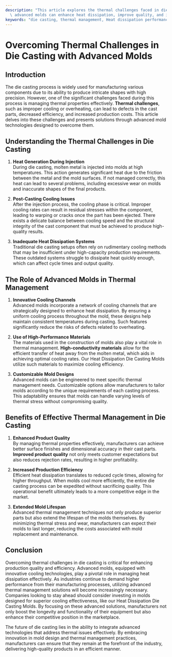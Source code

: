 ```yaml
---
description: "This article explores the thermal challenges faced in die casting processes and how\
  \ advanced molds can enhance heat dissipation, improve quality, and increase efficiency."
keywords: "die casting, thermal management, Heat dissipation performance, Heat dissipation efficiency"
---
```

# Overcoming Thermal Challenges in Die Casting with Advanced Molds

## Introduction

The die casting process is widely used for manufacturing various components due to its ability to produce intricate shapes with high precision. However, one of the significant challenges faced during this process is managing thermal properties effectively. **Thermal challenges**, such as improper cooling or overheating, can lead to defects in the cast parts, decreased efficiency, and increased production costs. This article delves into these challenges and presents solutions through advanced mold technologies designed to overcome them.

## Understanding the Thermal Challenges in Die Casting

1. **Heat Generation During Injection**  
   During die casting, molten metal is injected into molds at high temperatures. This action generates significant heat due to the friction between the metal and the mold surfaces. If not managed correctly, this heat can lead to several problems, including excessive wear on molds and inaccurate shapes of the final products.

2. **Post-Casting Cooling Issues**  
   After the injection process, the cooling phase is critical. Improper cooling rates can result in residual stresses within the component, leading to warping or cracks once the part has been ejected. There exists a delicate balance between cooling speed and the structural integrity of the cast component that must be achieved to produce high-quality results.

3. **Inadequate Heat Dissipation Systems**  
   Traditional die casting setups often rely on rudimentary cooling methods that may be insufficient under high-capacity production requirements. These outdated systems struggle to dissipate heat quickly enough, which can affect cycle times and output quality.

## The Role of Advanced Molds in Thermal Management

1. **Innovative Cooling Channels**  
   Advanced molds incorporate a network of cooling channels that are strategically designed to enhance heat dissipation. By ensuring a uniform cooling process throughout the mold, these designs help maintain consistent temperatures during casting. Such features significantly reduce the risks of defects related to overheating.

2. **Use of High-Performance Materials**  
   The materials used in the construction of molds also play a vital role in thermal management. **High-conductivity materials** allow for the efficient transfer of heat away from the molten metal, which aids in achieving optimal cooling rates. Our Heat Dissipation Die Casting Molds utilize such materials to maximize cooling efficiency.

3. **Customizable Mold Designs**  
   Advanced molds can be engineered to meet specific thermal management needs. Customizable options allow manufacturers to tailor molds according to the unique requirements of each casting process. This adaptability ensures that molds can handle varying levels of thermal stress without compromising quality.

## Benefits of Effective Thermal Management in Die Casting

1. **Enhanced Product Quality**  
   By managing thermal properties effectively, manufacturers can achieve better surface finishes and dimensional accuracy in their cast parts. **Improved product quality** not only meets customer expectations but also reduces rejection rates, resulting in higher profitability.

2. **Increased Production Efficiency**  
   Efficient heat dissipation translates to reduced cycle times, allowing for higher throughput. When molds cool more efficiently, the entire die casting process can be expedited without sacrificing quality. This operational benefit ultimately leads to a more competitive edge in the market.

3. **Extended Mold Lifespan**  
   Advanced thermal management techniques not only produce superior parts but also extend the lifespan of the molds themselves. By minimizing thermal stress and wear, manufacturers can expect their molds to last longer, reducing the costs associated with mold replacement and maintenance.

## Conclusion

Overcoming thermal challenges in die casting is critical for enhancing production quality and efficiency. Advanced molds, equipped with innovative cooling technologies, play a pivotal role in managing heat dissipation effectively. As industries continue to demand higher performance from their manufacturing processes, utilizing advanced thermal management solutions will become increasingly necessary. Companies looking to stay ahead should consider investing in molds designed for superior cooling effectiveness, like our Heat Dissipation Die Casting Molds. By focusing on these advanced solutions, manufacturers not only boost the longevity and functionality of their equipment but also enhance their competitive position in the marketplace. 

The future of die casting lies in the ability to integrate advanced technologies that address thermal issues effectively. By embracing innovation in mold design and thermal management practices, manufacturers can ensure that they remain at the forefront of the industry, delivering high-quality products in an efficient manner.

